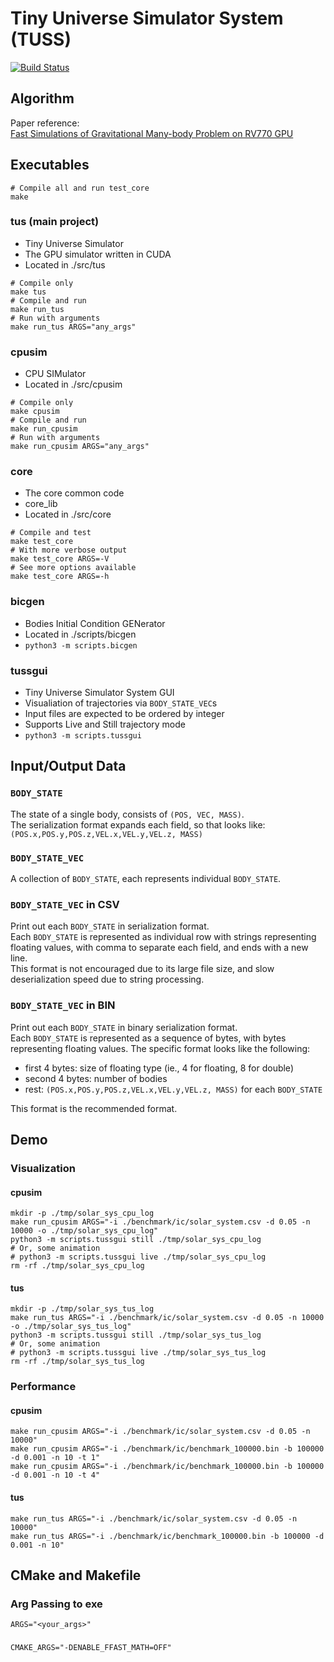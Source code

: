 # Tiny Universe Simulator System (TUSS)

[![Build Status][actions-badge]][actions-url]

[actions-badge]: https://github.com/qsnsidney/tuss/actions/workflows/makefile-src.yml/badge.svg
[actions-url]: https://github.com/qsnsidney/tuss/actions?query=workflow%3Amakefile-src


## Algorithm
Paper reference:  
[Fast Simulations of Gravitational Many-body Problem on RV770 GPU](https://arxiv.org/pdf/0904.3659.pdf)


## Executables
```
# Compile all and run test_core
make
```

### tus (main project)
- Tiny Universe Simulator
- The GPU simulator written in CUDA
- Located in ./src/tus
```
# Compile only
make tus
# Compile and run
make run_tus
# Run with arguments
make run_tus ARGS="any_args"
```

### cpusim
- CPU SIMulator
- Located in ./src/cpusim
```
# Compile only
make cpusim
# Compile and run
make run_cpusim
# Run with arguments
make run_cpusim ARGS="any_args"
```

### core
- The core common code
- core_lib
- Located in ./src/core
```
# Compile and test
make test_core
# With more verbose output
make test_core ARGS=-V
# See more options available
make test_core ARGS=-h
```

### bicgen
- Bodies Initial Condition GENerator
- Located in ./scripts/bicgen
- `python3 -m scripts.bicgen`

### tussgui
- Tiny Universe Simulator System GUI
- Visualiation of trajectories via `BODY_STATE_VEC`s
- Input files are expected to be ordered by integer
- Supports Live and Still trajectory mode
- `python3 -m scripts.tussgui`


## Input/Output Data

### `BODY_STATE`
The state of a single body, consists of `(POS, VEC, MASS)`.  
The serialization format expands each field, so that looks like:
`(POS.x,POS.y,POS.z,VEL.x,VEL.y,VEL.z, MASS)`

### `BODY_STATE_VEC`
A collection of `BODY_STATE`, each represents individual `BODY_STATE`.

### `BODY_STATE_VEC` in CSV
Print out each `BODY_STATE` in serialization format.  
Each `BODY_STATE` is represented as individual row with strings representing floating values, with comma to separate each field, and ends with a new line.  
This format is not encouraged due to its large file size, and slow deserialization speed due to string processing.

### `BODY_STATE_VEC` in BIN
Print out each `BODY_STATE` in binary serialization format.  
Each `BODY_STATE` is represented as a sequence of bytes, with bytes representing floating values.
The specific format looks like the following:
- first 4 bytes: size of floating type (ie., 4 for floating, 8 for double)
- second 4 bytes: number of bodies
- rest: `(POS.x,POS.y,POS.z,VEL.x,VEL.y,VEL.z, MASS)` for each `BODY_STATE`
  
This format is the recommended format.


## Demo

### Visualization

#### cpusim
```
mkdir -p ./tmp/solar_sys_cpu_log
make run_cpusim ARGS="-i ./benchmark/ic/solar_system.csv -d 0.05 -n 10000 -o ./tmp/solar_sys_cpu_log"
python3 -m scripts.tussgui still ./tmp/solar_sys_cpu_log
# Or, some animation
# python3 -m scripts.tussgui live ./tmp/solar_sys_cpu_log
rm -rf ./tmp/solar_sys_cpu_log
```

#### tus
```
mkdir -p ./tmp/solar_sys_tus_log
make run_tus ARGS="-i ./benchmark/ic/solar_system.csv -d 0.05 -n 10000 -o ./tmp/solar_sys_tus_log"
python3 -m scripts.tussgui still ./tmp/solar_sys_tus_log
# Or, some animation
# python3 -m scripts.tussgui live ./tmp/solar_sys_tus_log
rm -rf ./tmp/solar_sys_tus_log
```

### Performance

#### cpusim
```
make run_cpusim ARGS="-i ./benchmark/ic/solar_system.csv -d 0.05 -n 10000"
make run_cpusim ARGS="-i ./benchmark/ic/benchmark_100000.bin -b 100000 -d 0.001 -n 10 -t 1"
make run_cpusim ARGS="-i ./benchmark/ic/benchmark_100000.bin -b 100000 -d 0.001 -n 10 -t 4"
```

#### tus
```
make run_tus ARGS="-i ./benchmark/ic/solar_system.csv -d 0.05 -n 10000"
make run_tus ARGS="-i ./benchmark/ic/benchmark_100000.bin -b 100000 -d 0.001 -n 10"
```


## CMake and Makefile

### Arg Passing to exe
```
ARGS="<your_args>"
```

###
```
CMAKE_ARGS="-DENABLE_FFAST_MATH=OFF"
```